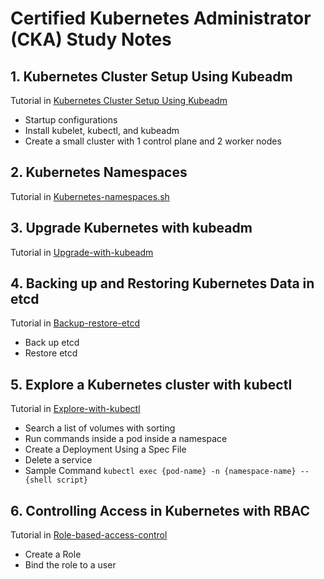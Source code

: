 # Certified Kubernetes Administrator (CKA) Study Notes

## 1. Kubernetes Cluster Setup Using Kubeadm
Tutorial in [Kubernetes Cluster Setup Using Kubeadm](https://github.com/Zoe-0925/Kubernetes-Study/tree/main/CKA-Certification-Study-Notes/Kubernetes%20Cluster%20Setup%20Using%20Kubeadm)
- Startup configurations
- Install kubelet, kubectl, and kubeadm
- Create a small cluster with 1 control plane and 2 worker nodes

## 2. Kubernetes Namespaces
Tutorial in [Kubernetes-namespaces.sh](https://github.com/Zoe-0925/Kubernetes-Study/blob/main/CKA-Certification-Study-Notes/Kubernetes-namespaces.sh)

## 3. Upgrade Kubernetes with kubeadm
Tutorial in [Upgrade-with-kubeadm](https://github.com/Zoe-0925/Kubernetes-Study/tree/main/CKA-Certification-Study-Notes/Upgrade-with-kubeadm)

## 4. Backing up and Restoring Kubernetes Data in etcd
Tutorial in [Backup-restore-etcd](https://github.com/Zoe-0925/Kubernetes-Study/tree/main/CKA-Certification-Study-Notes/Backup-restore-etcd)
- Back up etcd
- Restore etcd

## 5. Explore a Kubernetes cluster with kubectl
Tutorial in [Explore-with-kubectl](https://github.com/Zoe-0925/Kubernetes-Study/tree/main/CKA-Certification-Study-Notes/Explore-with-kubectl)
- Search a list of volumes with sorting
- Run commands inside a pod inside a namespace
- Create a Deployment Using a Spec File
- Delete a service
- Sample Command
``
kubectl exec {pod-name} -n {namespace-name} -- {shell script}
``

## 6. Controlling Access in Kubernetes with RBAC
Tutorial in [Role-based-access-control]()
- Create a Role
- Bind the role to a user